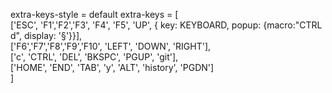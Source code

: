 extra-keys-style = default
extra-keys = [ \
['ESC', 'F1','F2','F3', 'F4', 'F5', 'UP', { key: KEYBOARD, popup: {macro:"CTRL d", display: '§'}}], \
['F6','F7','F8','F9','F10', 'LEFT', 'DOWN', 'RIGHT'], \
['c', 'CTRL', 'DEL', 'BKSPC', 'PGUP', 'git'], \
['HOME', 'END', 'TAB', 'y', 'ALT', 'history', 'PGDN']\
]
